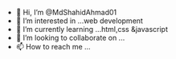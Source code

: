 - 👋 Hi, I’m @MdShahidAhmad01
- 👀 I’m interested in ...web development
- 🌱 I’m currently learning ...html,css &javascript
- 💞️ I’m looking to collaborate on ...
- 📫 How to reach me ...

<!---
MdShahidAhmad01/MdShahidAhmad01 is a ✨ special ✨ repository because its `README.md` (this file) appears on your GitHub profile.
You can click the Preview link to take a look at your changes.
--->
